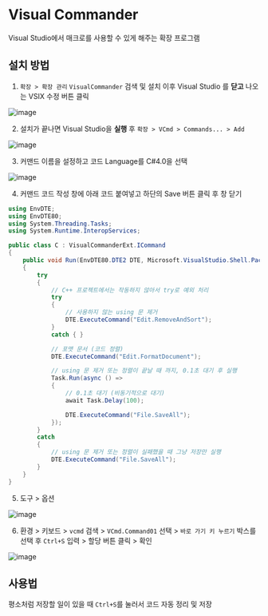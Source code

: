 # Visual Commander
Visual Studio에서 매크로를 사용할 수 있게 해주는 확장 프로그램

## 설치 방법
1. `확장 > 확장 관리` `VisualCommander` 검색 및 설치 이후 Visual Studio 를 **닫고** 나오는 VSIX 수정 버튼 클릭

![image](https://github.com/user-attachments/assets/cecbaff4-2047-4e99-8038-c016eb8a07c1)


2. 설치가 끝나면 Visual Studio을 **실행** 후 `확장 > VCmd > Commands... > Add`

![image](https://github.com/user-attachments/assets/d64100c4-7a37-43a2-b638-6c915246b2b1)


3. 커맨드 이름을 설정하고 코드 Language를 C#4.0을 선택

![image](https://github.com/user-attachments/assets/9a41a6d1-a22f-462d-b208-911d71ebe91c)


4. 커맨드 코드 작성 창에 아래 코드 붙여넣고 하단의 Save 버튼 클릭 후 창 닫기
``` C#
using EnvDTE;
using EnvDTE80;
using System.Threading.Tasks;
using System.Runtime.InteropServices;

public class C : VisualCommanderExt.ICommand
{
    public void Run(EnvDTE80.DTE2 DTE, Microsoft.VisualStudio.Shell.Package package) 
    {
        try
        {
            // C++ 프로젝트에서는 작동하지 않아서 try로 예외 처리
            try
            {
                // 사용하지 않는 using 문 제거
                DTE.ExecuteCommand("Edit.RemoveAndSort");
            }
            catch { }

            // 포맷 문서 (코드 정렬)
            DTE.ExecuteCommand("Edit.FormatDocument");

            // using 문 제거 또는 정렬이 끝날 때 까지, 0.1초 대기 후 실행
            Task.Run(async () =>
            {
                // 0.1초 대기 (비동기적으로 대기)
                await Task.Delay(100);

                DTE.ExecuteCommand("File.SaveAll");
            });
        }
        catch
        {
            // using 문 제거 또는 정렬이 실패했을 때 그냥 저장만 실행
            DTE.ExecuteCommand("File.SaveAll");
        }
    }
}
```


5. 도구 > 옵션

![image](https://github.com/user-attachments/assets/2a2c080c-cf1d-4f92-af98-26d689f65f9d)


6. 환경 > 키보드 > `vcmd` 검색 > `VCmd.Command01` 선택 > `바로 가기 키 누르기` 박스를 선택 후 `Ctrl+S` 입력 > 할당 버튼 클릭 > 확인

![image](https://github.com/user-attachments/assets/7b9f2f89-0e86-4db0-a6e6-c99f2ccc9eee)

## 사용법
평소처럼 저장할 일이 있을 때 `Ctrl+S`를 눌러서 코드 자동 정리 및 저장



